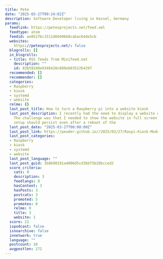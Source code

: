 ```yaml
---
title: Pete
date: "2025-03-27T09:24:02Z"
description: Software Developer living in Kassel, Germany
params:
  feedlink: https://petesprojects.net/feed.xml
  feedtype: atom
  feedid: ae052fbc1511d60496b8cabac64de5cb
  websites:
    https://petesprojects.net/: false
  blogrolls: []
  in_blogrolls:
  - title: RSS feeds from Minifeed.net
    description: ""
    id: 83b59248e9346428c889eb03522b4297
  recommended: []
  recommender: []
  categories:
  - Raspberry
  - kiosk
  - systemd
  - website
  relme: {}
  last_post_title: How to turn a Raspberry pi into a website kiosk
  last_post_description: I recently had the need to display a website on a spare monitor.
    The challenge was that I needed to show the website in full screen and the whole
    setup should persist even after a reboot of the
  last_post_date: "2025-03-27T00:00:00Z"
  last_post_link: https://peader.github.io//2025/03/27/Raspi-Kiosk-Mode.html
  last_post_categories:
  - Raspberry
  - kiosk
  - systemd
  - website
  last_post_language: ""
  last_post_guid: 3b8b90191a4006d5cd3bbf5b28bcced2
  score_criteria:
    cats: 0
    description: 3
    feedlangs: 0
    hasContent: 3
    hasPosts: 3
    postcats: 3
    promoted: 5
    promotes: 0
    relme: 0
    title: 3
    website: 1
  score: 21
  ispodcast: false
  isnoarchive: false
  innetwork: true
  language: ""
  postcount: 10
  avgpostlen: 272
---
```

